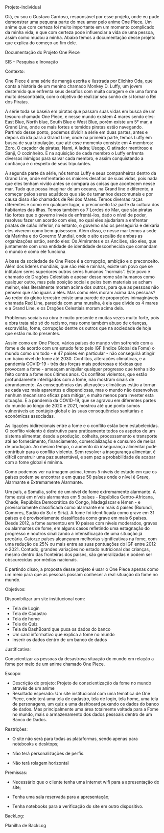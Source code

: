 Projeto-Individual

Olá, eu sou o Gustavo Cardoso, responsável por esse projeto, onde eu pude demonstrar uma pequena parte do meu amor pelo anime One Piece. Um anime que com certeza foi muito importante em um momento complicado da minha vida, e que com certeza pode influenciar a vida de uma pessoa, assim como mudou a minha. Abaixo temos a documentação desse projeto que explica do começo ao fim dele.

Documentação do Projeto One Piece 

SIS – Pesquisa e Inovação 

Contexto: 

 

One Piece é uma série de mangá escrita e ilustrada por Eiichiro Oda, que conta a história de um menino chamado Monkey D. Luffy, um jovem destemido que enfrenta seus desafios com muita coragem e de uma forma muito descontraída, com o objetivo de realizar seu sonho de si tornar o Rei dos Piratas.  

A série toda se baseia em piratas que passam suas vidas em busca de um tesouro chamado One Piece, e nesse mundo existem 4 mares sendo eles: East Blue, North blue, South Blue e West Blue, porém existe um 5° mar, a Grand Line, onde os mais fortes e temidos piratas estão navegando. Partindo desse ponto, podemos dividir a série em duas partes, antes e depois da ida para a Grand Line, onde na primeira parte, temos Luffy em busca de sua tripulação, que até esse momento consiste em 4 membros: Zoro, O caçador de piratas; Nami, A ladra; Usopp, O atirador mentiroso e Sanji, O cozinheiro. E na aquisição de cada membro o Luffy enfrenta diversos inimigos para salvar cada membro, e assim conquistando a confiança e o respeito de seus tripulantes.  

A segunda parte da série, nós temos Luffy e seus companheiros dentro da Grand Line, onde enfrentarão os maiores desafios de suas vidas, pois nada que eles tenham vivido antes se compara as coisas que acontecem nesse mar. Tudo que possa imaginar de um oceano, na Grand line é diferente, a começar pelos seres aquáticos que são de tamanhos descomunais e por causa disso são chamados de Rei dos Mares. Temos diversas raças diferentes e como em qualquer lugar, o preconceito faz parte da cultura dos habitantes das ilhas. Temos também os 7 Lordes do Mar, que são piratas tão fortes que o governo invés de enfrentá-los, dado o nível de poder, resolveu fazer um acordo com eles, no qual eles ajudariam a enfrentar piratas de calão inferior, no entanto, o governo não os perseguiria e deixaria eles viverem como bem quisessem. Além disso, e nesse mar temos a sede da Marinha e do Governo Mundial, onde o alto escalão de ambas as organizações estão, sendo eles: Os Almirantes e os Anciões, são eles, que juntamente com uma entidade de identidade desconhecida que comandam o mundo e como ele funciona. 

A base da sociedade de One Piece é a corrupção, ambição e o preconceito. Além dos líderes mundiais, que são reis e rainhas, existe um povo que se intitulam seres superiores outros seres humanos “normais”. Este povo é chamado de Dragões Celestiais e apesar desse nome são humanos como qualquer outro, mas pela posição social e pelos bem materiais se acham melhor, eles literalmente moram acima dos outros, para que as pessoas não pensem que são iguais a eles. Mas como eles moram acima das pessoas? Ao redor do globo terrestre existe uma parede de proporções inimagináveis chamada Red Line, parecida com uma muralha, é ela que divide os 4 mares e a Grand Line, e os Dragões Celestiais moram acima dela.  

Problemas sociais na obra é muito presente e muitas vezes muito forte, pois a obra trata não só do racismo, mas como também abuso de crianças, escravidão, fome, corrupção dentre os outros que na sociedade de hoje que estão muito presentes.  

Assim como em One Piece, vários países do mundo vêm sofrendo com a fome e de acordo com um estudo feito pelo IGF (Índice Global da Fome) o mundo como um todo - e 47 países em particular - não conseguirá atingir um baixo nível de fome até 2030. Conflitos, alterações climáticas, e a pandemia COVID-19 - três das forças mais poderosas e tóxicas que provocam a fome - ameaçam aniquilar qualquer progresso que tenha sido feito contra a fome nos últimos anos. Os conflitos violentos, que estão profundamente interligados com a fome, não mostram sinais de abrandamento. As consequências das alterações climáticas estão a tornar-se cada vez mais aparentes e dispendiosas, mas o mundo não desenvolveu nenhum mecanismo eficaz para mitigar, e muito menos para inverter esta situação. E a pandemia da COVID-19, que se agravou em diferentes partes do mundo ao longo de 2020 e 2021, mostrou até que ponto somos vulneráveis ao contágio global e às suas consequências sanitárias e económicas associadas. 

As ligações bidirecionais entre a fome e o conflito estão bem estabelecidas. O conflito violento é destrutivo para praticamente todos os aspetos de um sistema alimentar, desde a produção, colheita, processamento e transporte até ao fornecimento, financiamento, comercialização e consumo de meios de produção. Ao mesmo tempo, o aumento da insegurança alimentar pode contribuir para o conflito violento. Sem resolver a insegurança alimentar, é difícil construir uma paz sustentável, e sem paz a probabilidade de acabar com a fome global é mínima. 

 

Como podemos ver na imagem acima, temos 5 níveis de estado em que os países podem se encontrar e em quase 50 países onde o nível é Grave, Alarmante e Extremamente Alarmante.  

Um país, a Somália, sofre de um nível de fome extremamente alarmante. A fome está em níveis alarmantes em 5 países - República Centro-Africana, Chade, República Democrática do Congo, Madagáscar e Iémen - e provisoriamente classificada como alarmante em mais 4 países (Burundi, Comores, Sudão do Sul e Síria). A fome foi identificada como grave em 31 países e é provisoriamente classificada como grave em mais 6 países. Desde 2012, a fome aumentou em 10 países com níveis moderados, graves ou alarmantes de fome, em alguns casos refletindo uma estagnação do progresso e noutros sinalizando a intensificação de uma situação já precária. Catorze países alcançaram melhorias significativas na fome, com uma redução de 25% ou mais entre as suas pontuações do IGF entre 2012 e 2021. Contudo, grandes variações no estado nutricional das crianças, mesmo dentro das fronteiras dos países, são generalizadas e podem ser obscurecidas por médias nacionais. 

E partindo disso, a proposta desse projeto é usar o One Piece apenas como um meio para que as pessoas possam conhecer a real situação da fome no mundo. 

 

Objetivos:  

Disponibilizar um site institucional com: 
- Tela de Login 
- Tela de Cadastro 
- Tela de home 
- Tela de Quiz
- Tela da DashBoard que puxa os dados do banco
- Um card informativo que explica a fome no mundo 
- Inserir os dados dentro de um banco de dados 

 

 

Justificativa: 

Conscientizar as pessoas da desastrosa situação do mundo em relação a fome por meio de um anime chamado One Piece. 

Escopo: 
- Descrição do projeto: 
Projeto de conscientização da fome no mundo através de um anime  
- Resultado esperado: 
Um site institucional com uma temática de One Piece, onde terá uma tela de cadastro, tela de login, tela home, uma tela de personagens, um quiz e uma dashboard puxando os dados do banco de dados. Mas principalmente uma área totalmente voltada para a Fome no mundo, mais o armazenamento dos dados pessoais dentro de um Banco de Dados. 


 
Restrições: 

- O site não será para todas as plataformas, sendo apenas para notebooks e desktops; 

- Não terá personalizações de perfis. 

- Não terá rolagem horizontal 

Premissas: 

- Necessário que o cliente tenha uma internet wifi para a apresentação do site; 

- Tenha uma sala reservada para a apresentação; 

- Tenha notebooks para a verificação do site em outro dispositivo. 

 

BackLog:  

Planilha de BackLog 

 

 
